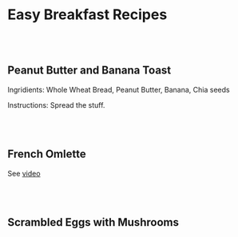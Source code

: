 # Easy Breakfast Recipes

<br>
<br>

## Peanut Butter and Banana Toast

Ingridients: Whole Wheat Bread, Peanut Butter, Banana, Chia seeds

Instructions: Spread the stuff.

<br>
<br>

## French Omlette

See [video](https://www.youtube.com/watch?v=s_ge4VPXsq4&ab_channel=Beefzus)

<br>
<br>

## Scrambled Eggs with Mushrooms

<br>
<br>
